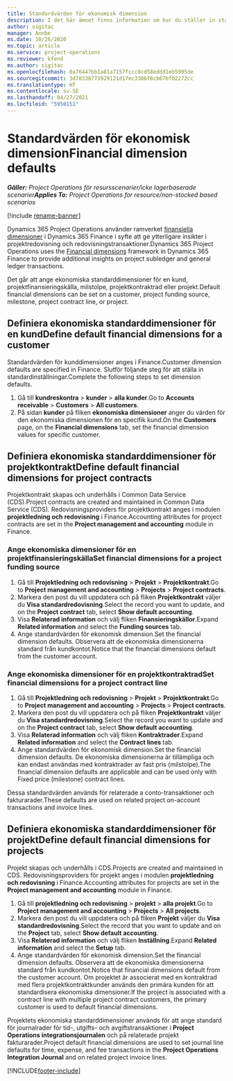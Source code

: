 ```yaml
---
title: Standardvärden för ekonomisk dimension
description: I det här ämnet finns information om hur du ställer in standardvärden för ekonomiska dimensioner.
author: sigitac
manager: Annbe
ms.date: 10/26/2020
ms.topic: article
ms.service: project-operations
ms.reviewer: kfend
ms.author: sigitac
ms.openlocfilehash: 0a76447bb1a81a7157fccc0cd58eddd1eb5995de
ms.sourcegitcommit: 3d78338773929121d17ec3386f6cb67bfb2272cc
ms.translationtype: HT
ms.contentlocale: sv-SE
ms.lasthandoff: 04/27/2021
ms.locfileid: "5950151"
---
```

# <a name="financial-dimension-defaults"></a><span data-ttu-id="cb57c-103">Standardvärden för ekonomisk dimension</span><span class="sxs-lookup"><span data-stu-id="cb57c-103">Financial dimension defaults</span></span>

<span data-ttu-id="cb57c-104">_**Gäller:** Project Operations för resursscenarier/icke lagerbaserade scenarier_</span><span class="sxs-lookup"><span data-stu-id="cb57c-104">_**Applies To:** Project Operations for resource/non-stocked based scenarios_</span></span>

[!include [rename-banner](~/includes/cc-data-platform-banner.md)]

<span data-ttu-id="cb57c-105">Dynamics 365 Project Operations använder ramverket [finansiella dimensioner](/dynamics365/finance/general-ledger/financial-dimensions) i Dynamics 365 Finance i syfte att ge ytterligare insikter i projektredovisning och redovisningstransaktioner.</span><span class="sxs-lookup"><span data-stu-id="cb57c-105">Dynamics 365 Project Operations uses the [Financial dimensions](/dynamics365/finance/general-ledger/financial-dimensions) framework in Dynamics 365 Finance to provide additional insights on project subledger and general ledger transactions.</span></span>

<span data-ttu-id="cb57c-106">Det går att ange ekonomiska standarddimensioner för en kund, projektfinansieringskälla, milstolpe, projektkontraktrad eller projekt.</span><span class="sxs-lookup"><span data-stu-id="cb57c-106">Default financial dimensions can be set on a customer, project funding source, milestone, project contract line, or project.</span></span>

## <a name="define-default-financial-dimensions-for-a-customer"></a><span data-ttu-id="cb57c-107">Definiera ekonomiska standarddimensioner för en kund</span><span class="sxs-lookup"><span data-stu-id="cb57c-107">Define default financial dimensions for a customer</span></span>

<span data-ttu-id="cb57c-108">Standardvärden för kunddimensioner anges i Finance.</span><span class="sxs-lookup"><span data-stu-id="cb57c-108">Customer dimension defaults are specified in Finance.</span></span> <span data-ttu-id="cb57c-109">Slutför följande steg för att ställa in standardinställningar.</span><span class="sxs-lookup"><span data-stu-id="cb57c-109">Complete the following steps to set dimension defaults.</span></span>

1. <span data-ttu-id="cb57c-110">Gå till **kundreskontra** > **kunder** > **alla kunder**.</span><span class="sxs-lookup"><span data-stu-id="cb57c-110">Go to **Accounts receivable** > **Customers** > **All customers**.</span></span>
2. <span data-ttu-id="cb57c-111">På sidan **kunder** på fliken **ekonomiska dimensioner** anger du värden för den ekonomiska dimensionen för en specifik kund.</span><span class="sxs-lookup"><span data-stu-id="cb57c-111">On the **Customers** page, on the **Financial dimensions** tab, set the financial dimension values for specific customer.</span></span>

## <a name="define-default-financial-dimensions-for-project-contracts"></a><span data-ttu-id="cb57c-112">Definiera ekonomiska standarddimensioner för projektkontrakt</span><span class="sxs-lookup"><span data-stu-id="cb57c-112">Define default financial dimensions for project contracts</span></span>

<span data-ttu-id="cb57c-113">Projektkontrakt skapas och underhålls i Common Data Service (CDS).</span><span class="sxs-lookup"><span data-stu-id="cb57c-113">Project contracts are created and maintained in Common Data Service (CDS).</span></span> <span data-ttu-id="cb57c-114">Redovisningsproviders för projektkontrakt anges i modulen **projektledning och redovisning** i Finance.</span><span class="sxs-lookup"><span data-stu-id="cb57c-114">Accounting attributes for project contracts are set in the **Project management and accounting** module in Finance.</span></span>

### <a name="set-financial-dimensions-for-a-project-funding-source"></a><span data-ttu-id="cb57c-115">Ange ekonomiska dimensioner för en projektfinansieringskälla</span><span class="sxs-lookup"><span data-stu-id="cb57c-115">Set financial dimensions for a project funding source</span></span>

1. <span data-ttu-id="cb57c-116">Gå till **Projektledning och redovisning** > **Projekt** > **Projektkontrakt**.</span><span class="sxs-lookup"><span data-stu-id="cb57c-116">Go to **Project management and accounting** > **Projects** > **Project contracts**.</span></span>
2. <span data-ttu-id="cb57c-117">Markera den post du vill uppdatera och på fliken **Projektkontrakt** väljer du **Visa standardredovisning**.</span><span class="sxs-lookup"><span data-stu-id="cb57c-117">Select the record you want to update, and on the **Project contract** tab, select **Show default accounting**.</span></span>
3. <span data-ttu-id="cb57c-118">Visa **Relaterad information** och välj fliken **Finansieringskällor**.</span><span class="sxs-lookup"><span data-stu-id="cb57c-118">Expand **Related information** and select the **Funding sources** tab.</span></span>
4. <span data-ttu-id="cb57c-119">Ange standardvärden för ekonomisk dimension.</span><span class="sxs-lookup"><span data-stu-id="cb57c-119">Set the financial dimension defaults.</span></span> <span data-ttu-id="cb57c-120">Observera att de ekonomiska dimensionerna standard från kundkontot.</span><span class="sxs-lookup"><span data-stu-id="cb57c-120">Notice that the financial dimensions default from the customer account.</span></span>

### <a name="set-financial-dimensions-for-a-project-contract-line"></a><span data-ttu-id="cb57c-121">Ange ekonomiska dimensioner för en projektkontraktrad</span><span class="sxs-lookup"><span data-stu-id="cb57c-121">Set financial dimensions for a project contract line</span></span>

1. <span data-ttu-id="cb57c-122">Gå till **Projektledning och redovisning** > **Projekt** > **Projektkontrakt**.</span><span class="sxs-lookup"><span data-stu-id="cb57c-122">Go to **Project management and accounting** > **Projects** > **Project contracts**.</span></span>
2. <span data-ttu-id="cb57c-123">Markera den post du vill uppdatera och på fliken **Projektkontrakt** väljer du **Visa standardredovisning**.</span><span class="sxs-lookup"><span data-stu-id="cb57c-123">Select the record you want to update and on the **Project contract** tab, select **Show default accounting**.</span></span>
3. <span data-ttu-id="cb57c-124">Visa **Relaterad information** och välj fliken **Kontraktrader**.</span><span class="sxs-lookup"><span data-stu-id="cb57c-124">Expand **Related information** and select the **Contract lines** tab.</span></span>
4. <span data-ttu-id="cb57c-125">Ange standardvärden för ekonomisk dimension.</span><span class="sxs-lookup"><span data-stu-id="cb57c-125">Set the financial dimension defaults.</span></span> <span data-ttu-id="cb57c-126">De ekonomiska dimensionerna är tillämpliga och kan endast användas med kontraktrader av fast pris (milstolpe).</span><span class="sxs-lookup"><span data-stu-id="cb57c-126">The financial dimension defaults are applicable and can be used only with Fixed price (milestone) contract lines.</span></span>

<span data-ttu-id="cb57c-127">Dessa standardvärden används för relaterade a conto-transaktioner och fakturarader.</span><span class="sxs-lookup"><span data-stu-id="cb57c-127">These defaults are used on related project on-account transactions and invoice lines.</span></span>

## <a name="define-default-financial-dimensions-for-projects"></a><span data-ttu-id="cb57c-128">Definiera ekonomiska standarddimensioner för projekt</span><span class="sxs-lookup"><span data-stu-id="cb57c-128">Define default financial dimensions for projects</span></span>

<span data-ttu-id="cb57c-129">Projekt skapas och underhålls i CDS.</span><span class="sxs-lookup"><span data-stu-id="cb57c-129">Projects are created and maintained in CDS.</span></span> <span data-ttu-id="cb57c-130">Redovisningsproviders för projekt anges i modulen **projektledning och redovisning** i Finance.</span><span class="sxs-lookup"><span data-stu-id="cb57c-130">Accounting attributes for projects are set in the **Project management and accounting** module in Finance.</span></span>

1. <span data-ttu-id="cb57c-131">Gå till **projektledning och redovisning** > **projekt** > **alla projekt**.</span><span class="sxs-lookup"><span data-stu-id="cb57c-131">Go to **Project management and accounting** > **Projects** > **All projects**.</span></span>
2. <span data-ttu-id="cb57c-132">Markera den post du vill uppdatera och på fliken **Projekt** väljer du **Visa standardredovisning**.</span><span class="sxs-lookup"><span data-stu-id="cb57c-132">Select the record that you want to update and on the **Project** tab, select **Show default accounting**.</span></span>
3. <span data-ttu-id="cb57c-133">Visa **Relaterad information** och välj fliken **Inställning**.</span><span class="sxs-lookup"><span data-stu-id="cb57c-133">Expand **Related information** and select the **Setup** tab.</span></span>
4. <span data-ttu-id="cb57c-134">Ange standardvärden för ekonomisk dimension.</span><span class="sxs-lookup"><span data-stu-id="cb57c-134">Set the financial dimension defaults.</span></span> <span data-ttu-id="cb57c-135">Observera att de ekonomiska dimensionerna standard från kundkontot.</span><span class="sxs-lookup"><span data-stu-id="cb57c-135">Notice that financial dimensions default from the customer account.</span></span> <span data-ttu-id="cb57c-136">Om projektet är associerat med en kontraktrad med flera projektkontraktkunder används den primära kunden för att standardisera ekonomiska dimensioner.</span><span class="sxs-lookup"><span data-stu-id="cb57c-136">If the project is associated with a contract line with multiple project contract customers, the primary customer is used to default financial dimensions.</span></span>

<span data-ttu-id="cb57c-137">Projektets ekonomiska standarddimensioner används för att ange standard för journalrader för tid-, utgifts- och avgiftstransaktioner i **Project Operations integrationsjournalen** och på relaterade projekt fakturarader.</span><span class="sxs-lookup"><span data-stu-id="cb57c-137">Project default financial dimensions are used to set journal line defaults for time, expense, and fee transactions in the **Project Operations Integration Journal** and on related project invoice lines.</span></span>


[!INCLUDE[footer-include](../includes/footer-banner.md)]